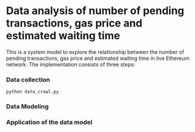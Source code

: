 # Data analysis of number of pending transactions, gas price and estimated waiting time

This is a system model to explore the relationship between the number of pending transactions, gas price and estimated waiting time in live Ethereum network.  The implementation consists of three steps:

### Data collection
```
python data_crawl.py
```
### Data Modeling


### Application of the data model



